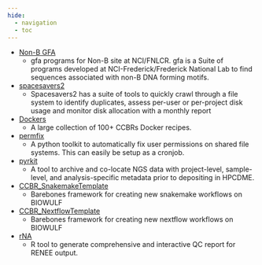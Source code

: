 ```yaml
---
hide:
  - navigation
  - toc
---
```



* [Non-B GFA](https://github.com/abcsFrederick/non-B_gfa)
    - gfa programs for Non-B site at NCI/FNLCR. gfa is a Suite of programs developed at NCI-Frederick/Frederick National Lab to find sequences associated with non-B DNA forming motifs.
* [spacesavers2](https://github.com/CCBR/spacesavers2)
    - Spacesavers2 has a suite of tools to quickly crawl through a file system to identify duplicates, assess per-user or per-project disk usage and monitor disk allocation with a monthly report
* [Dockers](https://github.com/CCBR/Dockers)
    - A large collection of 100+ CCBRs Docker recipes.
* [permfix](https://github.com/CCBR/permfix)
    - A python toolkit to automatically fix user permissions on shared file systems. This can easily be setup as a cronjob.
* [pyrkit](https://github.com/CCBR/pyrkit)
    - A tool to archive and co-locate NGS data with project-level, sample-level, and analysis-specific metadata prior to depositing in HPCDME.
* [CCBR_SnakemakeTemplate](https://github.com/CCBR/CCBR_SnakemakeTemplate)
    - Barebones framework for creating new snakemake workflows on BIOWULF
* [CCBR_NextflowTemplate](https://github.com/CCBR/CCBR_NextflowTemplate)
    - Barebones framework for creating new nextflow workflows on BIOWULF
* [rNA](https://github.com/CCBR/rNA)
    - R tool to generate comprehensive and interactive QC report for RENEE output.
